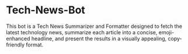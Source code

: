 # Tech-News-Bot
This bot is a Tech News Summarizer and Formatter designed to fetch the latest technology news, summarize each article into a concise, emoji-enhanced headline, and present the results in a visually appealing, copy-friendly format.
